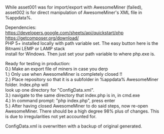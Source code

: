 While asset001 was for import/export with AwesomeMiner (failed), asset002 is for direct manipulation of AwesomeMiner's XML file in %appdata%.  

Dependencies:  
https://developers.google.com/sheets/api/quickstart/php  
https://getcomposer.org/download/  
PHP 5+ installed locally with path variable set. The easy button here is the Bitnami LEMP or LAMP stack  
install for Windows. Then just set your path variable to where php.exe is.  

Ready for testing in production:  
0.) Make an export file of miners in case you derp  
1.) Only use when AwesomeMiner is completely closed !!  
2.) Place repository so that it is a subfolder in %appdata% AwesomeMiner folder. Index.php will  
look up one directory for "ConfigData.xml".  
3.) navigate to the same directory that index.php is in, in cmd.exe  
4.) In command prompt: "php index.php", press enter  
5.) After having closed AwesomeMiner to do said steps, now re-open AwesomeMiner. There should be a high  degree  98% plus of changes. This is due to irregularities not yet accounted for.  
  
ConfigData.xml is overwritten with a backup of original generated.